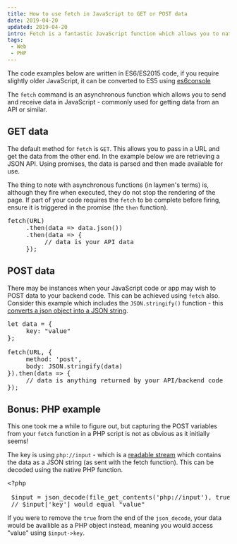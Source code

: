 ```yaml
---
title: How to use fetch in JavaScript to GET or POST data
date: 2019-04-20
updated: 2019-04-20
intro: Fetch is a fantastic JavaScript function which allows you to natively get and post data from the browser. This post includes some examples of how to use it.
tags:
 - Web
 - PHP
---
```


<div class="info">The code examples below are written in ES6/ES2015 code, if you require slightly older JavaScript, it can be converted to ES5 using <a href="https://es6console.com/">es6console</a></div>

The `fetch` command is an asynchronous function which allows you to send and receive data in JavaScript - commonly used for getting data from an API or similar.

## GET data

The default method for `fetch` is `GET`. This allows you to pass in a URL and get the data from the other end. In the example below we are retrieving a JSON API. Using promises, the data is parsed and then made available for use.

The thing to note with asynchronous functions (in laymen's terms) is, although they fire when executed, they do not stop the rendering of the page. If part of your code requires the `fetch` to be complete before firing, ensure it is triggered in the promise (the `then` function).

<pre class="language-js">fetch(URL)
     .then(data => data.json())
     .then(data => {
          // data is your API data
     });</pre>

## POST data

There may be instances when your JavaScript code or app may wish to POST data to your backend code. This can be achieved using `fetch` also. Consider this example which includes the `JSON.stringify()` function - this [converts a json object into a JSON string](https://developer.mozilla.org/en-US/docs/Web/JavaScript/Reference/Global_Objects/JSON/stringify).

<pre class="language-js">let data = {
     key: "value"
};

fetch(URL, {
     method: 'post',
     body: JSON.stringify(data)
}).then(data => {
     // data is anything returned by your API/backend code
});</pre>

## Bonus: PHP example

This one took me a while to figure out, but capturing the POST variables from your `fetch` function in a PHP script is not as obvious as it initially seems!

The key is using `php://input` - which is a [readable stream](https://www.php.net/manual/en/wrappers.php.php#wrappers.php.input) which contains the data as a JSON string (as sent with the fetch function). This can be decoded using the native PHP function.

<pre class="language-php">&lt;?php

 $input = json_decode(file_get_contents('php://input'), true);
 // $input['key'] would equal "value"</pre>

If you were to remove the `true` from the end of the `json_decode`, your data would be availible as a PHP object instead, meaning you would access "value" using `$input->key`.